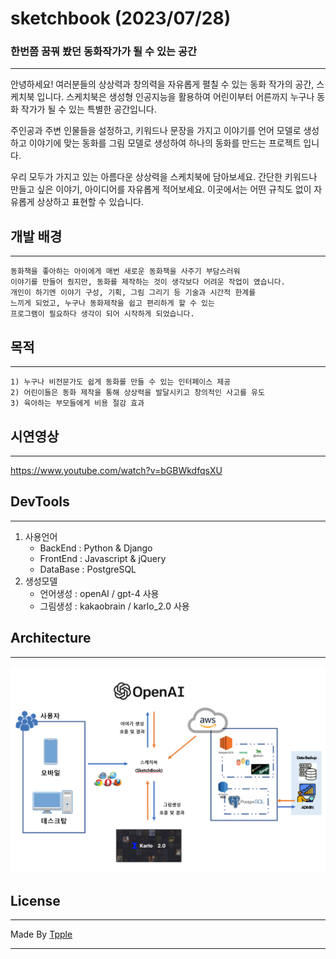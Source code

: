 # sketchbook (2023/07/28)
### 한번쯤 꿈꿔 봤던 동화작가가 될 수 있는 공간

---



안녕하세요! 여러분들의 상상력과 창의력을 자유롭게 펼칠 수 있는 동화 작가의 공간, 스케치북 입니다.
스케치북은 생성형 인공지능을 활용하여 어린이부터 어른까지 누구나 동화 작가가 될 수 있는 특별한 공간입니다.

주인공과 주변 인물들을 설정하고, 키워드나 문장을 가지고 이야기를 언어 모델로 생성하고
이야기에 맞는 동화를 그림 모델로 생성하여 하나의 동화를 만드는 프로젝트 입니다.

우리 모두가 가지고 있는 아름다운 상상력을 스케치북에 담아보세요. 간단한 키워드나 만들고 싶은 이야기,
아이디어를 자유롭게 적어보세요. 이곳에서는 어떤 규칙도 없이 자유롭게 상상하고 표현할 수 있습니다.



## 개발 배경

---
```
동화책을 좋아하는 아이에게 매번 새로운 동화책을 사주기 부담스러워
이야기를 만들어 줬지만, 동화를 제작하는 것이 생각보다 어려운 작업이 였습니다.
개인이 하기엔 이야기 구성, 기획, 그림 그리기 등 기술과 시간적 한계를
느끼게 되었고, 누구나 동화제작을 쉽고 편리하게 할 수 있는
프로그램이 필요하다 생각이 되어 시작하게 되었습니다.
```

## 목적

---
```
1) 누구나 비전문가도 쉽게 동화를 만들 수 있는 인터페이스 제공
2) 어린이들은 동화 제작을 통해 상상력을 발달시키고 창의적인 사고를 유도
3) 육아하는 부모들에게 비용 절감 효과
```

## 시연영상

---
https://www.youtube.com/watch?v=bGBWkdfqsXU


## DevTools

---
1) 사용언어
   - BackEnd : Python & Django
   - FrontEnd : Javascript & jQuery
   - DataBase : PostgreSQL
2) 생성모델
   - 언어생성 : openAI / gpt-4 사용
   - 그림생성 : kakaobrain / karlo_2.0 사용

## Architecture

---
<img src="architecture.png">

## License

---
Made By [Tpple](http://yunsell.site/portfolio)


---